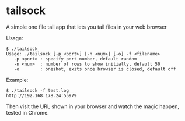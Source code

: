 # tailsock
A simple one file tail app that lets you tail files in your web browser

Usage:

    $ ./tailsock
    Usage: ./tailsock [-p <port>] [-n <num>] [-o] -f <filename>
       -p <port> : specify port number, default random
       -n <num>  : number of rows to show initially, default 50
       -o        : oneshot, exits once browser is closed, default off

Example:

    $ ./tailsock -f test.log
    http://192.168.178.24:55979

Then visit the URL shown in your browser and watch the magic happen, tested in Chrome.
